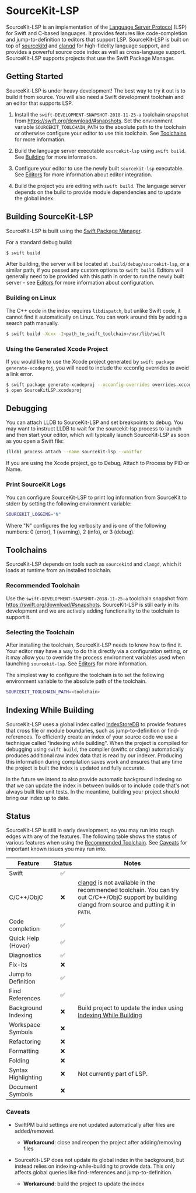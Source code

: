 # SourceKit-LSP

SourceKit-LSP is an implementation of the [Language Server Protocol](https://microsoft.github.io/language-server-protocol/) (LSP) for Swift and C-based languages. It provides features like code-completion and jump-to-definition to editors that support LSP. SourceKit-LSP is built on top of [sourcekitd](https://github.com/apple/swift/tree/master/tools/SourceKit) and [clangd](https://clang.llvm.org/extra/clangd.html) for high-fidelity language support, and provides a powerful source code index as well as cross-language support. SourceKit-LSP supports projects that use the Swift Package Manager.


## Getting Started

SourceKit-LSP is under heavy development! The best way to try it out is to build it from source. You will also need a Swift development toolchain and an editor that supports LSP.

1. Install the `swift-DEVELOPMENT-SNAPSHOT-2018-11-25-a` toolchain snapshot from https://swift.org/download/#snapshots. Set the environment variable `SOURCEKIT_TOOLCHAIN_PATH` to the absolute path to the toolchain or otherwise configure your editor to use this toolchain. See [Toolchains](#toolchains) for more information.

2. Build the language server executable `sourcekit-lsp` using `swift build`. See [Building](#building-sourcekit-lsp) for more information.

3. Configure your editor to use the newly built `sourcekit-lsp` executable. See [Editors](Editors) for more information about editor integration.

4. Build the project you are editing with `swift build`. The language server depends on the build to provide module dependencies and to update the global index.


## Building SourceKit-LSP

SourceKit-LSP is built using the [Swift Package Manager](https://github.com/apple/swift-package-manager).

For a standard debug build:

```sh
$ swift build
```

After building, the server will be located at `.build/debug/sourcekit-lsp`, or a similar path, if you passed any custom options to `swift build`. Editors will generally need to be provided with this path in order to run the newly built server - see [Editors](Editors) for more information about configuration.

### Building on Linux

The C++ code in the index requires `libdispatch`, but unlike Swift code, it cannot find it automatically on Linux. You can work around this by adding a search path manually.

```sh
$ swift build -Xcxx -I<path_to_swift_toolchain>/usr/lib/swift
```

### Using the Generated Xcode Project

If you would like to use the Xcode project generated by `swift package generate-xcodeproj`, you will need to include the xcconfig overrides to avoid a link error.

```sh
$ swift package generate-xcodeproj --xcconfig-overrides overrides.xcconfig
$ open SourceKitLSP.xcodeproj
```

## Debugging

You can attach LLDB to SourceKit-LSP and set breakpoints to debug. You may want to instruct LLDB to wait for the sourcekit-lsp process to launch and then start your editor, which will typically launch
SourceKit-LSP as soon as you open a Swift file:


```sh
(lldb) process attach --name sourcekit-lsp --waitfor
```

If you are using the Xcode project, go to Debug, Attach to Process by PID or Name.

### Print SourceKit Logs

You can configure SourceKit-LSP to print log information from SourceKit to stderr by setting the following environment variable:

```sh
SOURCEKIT_LOGGING="N"
```

Where "N" configures the log verbosity and is one of the following numbers: 0 (error), 1 (warning), 2 (info), or 3 (debug).

## Toolchains

SourceKit-LSP depends on tools such as `sourcekitd` and `clangd`, which it loads at runtime from an installed toolchain.

### Recommended Toolchain

Use the `swift-DEVELOPMENT-SNAPSHOT-2018-11-25-a` toolchain snapshot from https://swift.org/download/#snapshots. SourceKit-LSP is still early in its development and we are actively adding functionality to the toolchain to support it.

### Selecting the Toolchain

After installing the toolchain, SourceKit-LSP needs to know how to find it. Your editor may have a way to do this directly via a configuration setting, or it may allow you to override the process environment variables used when launching `sourcekit-lsp`. See [Editors](Editors) for more information.

The simplest way to configure the toolchain is to set the following environment variable to the absolute path of the toolchain.

```sh
SOURCEKIT_TOOLCHAIN_PATH=<toolchain>
```

## Indexing While Building

SourceKit-LSP uses a global index called [IndexStoreDB](https://github.com/apple/indexstore-db) to provide features that cross file or module boundaries, such as jump-to-definition or find-references. To efficiently create an index of your source code we use a technique called "indexing while building". When the project is compiled for debugging using `swift build`, the compiler (swiftc or clang) automatically produces additional raw index data that is read by our indexer. Producing this information during compilation saves work and ensures that any time the project is built the index is updated and fully accurate.

In the future we intend to also provide automatic background indexing so that we can update the index in between builds or to include code that's not always built like unit tests. In the meantime, building your project should bring our index up to date.

## Status

SourceKit-LSP is still in early development, so you may run into rough edges with any of the features. The following table shows the status of various features when using the [Recommended Toolchain](#recommended-toolchain). See [Caveats](#caveats) for important known issues you may run into.

| Feature | Status | Notes |
|---------|:------:|-------|
| Swift | ✅ | |
| C/C++/ObjC | ❌ | [clangd](https://clang.llvm.org/extra/clangd.html) is not available in the recommended toolchain. You can try out C/C++/ObjC support by building clangd from source and putting it in `PATH`.
| Code completion | ✅ | |
| Quick Help (Hover) | ✅ | |
| Diagnostics | ✅ | |
| Fix-its | ❌ | |
| Jump to Definition | ✅ | |
| Find References | ✅ | |
| Background Indexing | ❌ | Build project to update the index using [Indexing While Building](#indexing-while-building) |
| Workspace Symbols | ❌ | |
| Refactoring | ❌ | |
| Formatting | ❌ | |
| Folding | ❌ | |
| Syntax Highlighting | ❌ | Not currently part of LSP. |
| Document Symbols | ❌ |  |


### Caveats

* SwiftPM build settings are not updated automatically after files are added/removed.
	* **Workaround**: close and reopen the project after adding/removing files

* SourceKit-LSP does not update its global index in the background, but instead relies on indexing-while-building to provide data. This only affects global queries like find-references and jump-to-definition.
	* **Workaround**: build the project to update the index
